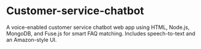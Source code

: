 # Customer-service-chatbot
A voice-enabled customer service chatbot web app using HTML, Node.js, MongoDB, and Fuse.js for smart FAQ matching. Includes speech-to-text and an Amazon-style UI.
